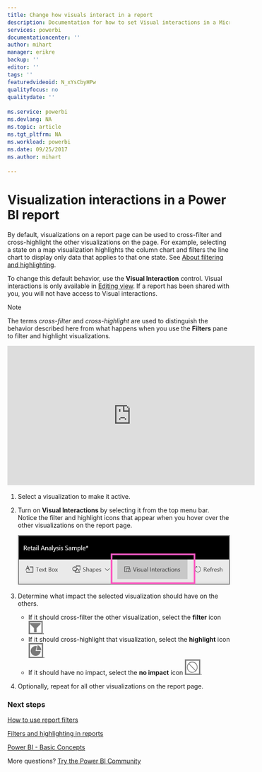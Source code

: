 ```yaml
---
title: Change how visuals interact in a report
description: Documentation for how to set Visual interactions in a Microsoft Power BI report.
services: powerbi
documentationcenter: ''
author: mihart
manager: erikre
backup: ''
editor: ''
tags: ''
featuredvideoid: N_xYsCbyHPw
qualityfocus: no
qualitydate: ''

ms.service: powerbi
ms.devlang: NA
ms.topic: article
ms.tgt_pltfrm: NA
ms.workload: powerbi
ms.date: 09/25/2017
ms.author: mihart

---
```

# Visualization interactions in a Power BI report
By default, visualizations on a report page can be used to cross-filter and cross-highlight the other visualizations on the page.
For example, selecting a state on a map visualization highlights the column chart and filters the line chart to display only data that applies to that one state.
See [About filtering and highlighting](power-bi-reports-filters-and-highlighting.md).

To change this default behavior, use the **Visual Interaction** control. Visual interactions is only available in [Editing view](service-interact-with-a-report-in-editing-view.md). If a report has been shared with you, you will not have access to Visual interactions.

> [!NOTE]
> The terms *cross-filter* and *cross-highlight* are used to distinguish the behavior described here from what happens when you use the **Filters** pane to filter and highlight visualizations.  
> 
> 

<iframe width="560" height="315" src="https://www.youtube.com/embed/N_xYsCbyHPw?list=PL1N57mwBHtN0JFoKSR0n-tBkUJHeMP2cP" frameborder="0" allowfullscreen></iframe>

1. Select a visualization to make it active.  
2. Turn on **Visual Interactions** by selecting it from the top menu bar. Notice the filter and highlight icons that appear when you hover over the other visualizations on the report page.
   
    ![](media/powerbi-service-visual-interactions/pbi-visual-interaction-icon.png)
3. Determine what impact the selected visualization should have on the others.  
   
   * If it should cross-filter the other visualization, select the **filter** icon ![](media/powerbi-service-visual-interactions/pbi-filter-icon-outlined.png).
   * If it should cross-highlight that visualization, select the **highlight** icon ![](media/powerbi-service-visual-interactions/pbi-highlight-icon-outlined.png).
   * If it should have no impact, select the **no impact** icon ![](media/powerbi-service-visual-interactions/pbi-noimpact-icon-outlined.png).
4. Optionally, repeat for all other visualizations on the report page.

### Next steps
[How to use report filters](power-bi-how-to-report-filter.md)

[Filters and highlighting in reports](power-bi-reports-filters-and-highlighting.md)

[Power BI - Basic Concepts](service-basic-concepts.md)

More questions? [Try the Power BI Community](http://community.powerbi.com/)

